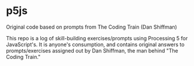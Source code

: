 # p5js
Original code based on prompts from The Coding Train (Dan Shiffman)

This repo is a log of skill-building exercises/prompts using Processing 5 for JavaScript's.  It is anyone's consumption, and contains original answers to prompts/exercises assigned out by Dan Shiffman, the man behind "The Coding Train."

